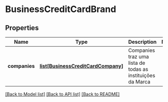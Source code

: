# BusinessCreditCardBrand

## Properties
Name | Type | Description | Notes
------------ | ------------- | ------------- | -------------
**companies** | [**list[BusinessCreditCardCompany]**](BusinessCreditCardCompany.md) | Companies traz uma lista de todas as instituições da Marca | 

[[Back to Model list]](../README.md#documentation-for-models) [[Back to API list]](../README.md#documentation-for-api-endpoints) [[Back to README]](../README.md)

